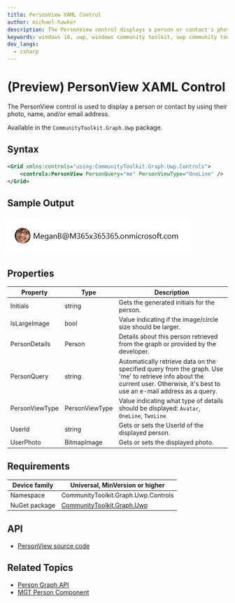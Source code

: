 ```yaml
---
title: PersonView XAML Control
author: michael-hawker
description: The PersonView control displays a person or contact's photo, name, and/or email address.
keywords: windows 10, uwp, windows community toolkit, uwp community toolkit, uwp toolkit, personview, person, user, contact, graph
dev_langs:
  - csharp
---
```


# (Preview) PersonView XAML Control

The PersonView control is used to display a person or contact by using their photo, name, and/or email address.

Available in the `CommunityToolkit.Graph.Uwp` package.

## Syntax

```xml
<Grid xmlns:controls="using:CommunityToolkit.Graph.Uwp.Controls">
    <controls:PersonView PersonQuery="me" PersonViewType="OneLine" />
</Grid>
```

## Sample Output

![PersonView Control](../../resources/images/Graph/Controls/PersonView.png)

## Properties

| Property | Type | Description |
| -- | -- | -- |
| Initials | string | Gets the generated initials for the person. |
| IsLargeImage | bool | Value indicating if the image/circle size should be larger. |
| PersonDetails | Person | Details about this person retrieved from the graph or provided by the developer. |
| PersonQuery | string | Automatically retrieve data on the specified query from the graph.  Use 'me' to retrieve info about the current user.  Otherwise, it's best to use an e-mail address as a query. |
| PersonViewType | PersonViewType | Value indicating what type of details should be displayed: `Avatar`, `OneLine`, `TwoLine` |
| UserId | string | Gets or sets the UserId of the displayed person. |
| UserPhoto | BitmapImage | Gets or sets the displayed photo. |

## Requirements

| Device family | Universal, MinVersion or higher |
| -- | -- |
| Namespace | CommunityToolkit.Graph.Uwp.Controls |
| NuGet package | [CommunityToolkit.Graph.Uwp](https://www.nuget.org/packages/CommunityToolkit.Graph.Uwp) |

## API

* [PersonView source code](https://github.com/windows-toolkit/Graph-Controls/tree/dev/7.1.0/CommunityToolkit.Graph.Uwp/Controls/PersonView)

## Related Topics

* [Person Graph API](/graph/api/resources/person)
* [MGT Person Component](/graph/toolkit/components/person)
